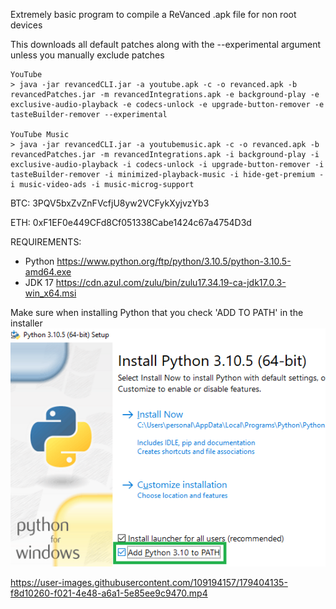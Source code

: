 Extremely basic program to compile a ReVanced .apk file for non root devices

This downloads all default patches along with the --experimental argument unless you manually exclude patches
	
	YouTube
	> java -jar revancedCLI.jar -a youtube.apk -c -o revanced.apk -b revancedPatches.jar -m revancedIntegrations.apk -e background-play -e exclusive-audio-playback -e codecs-unlock -e upgrade-button-remover -e tasteBuilder-remover --experimental
	
	YouTube Music
	> java -jar revancedCLI.jar -a youtubemusic.apk -c -o revanced.apk -b revancedPatches.jar -m revancedIntegrations.apk -i background-play -i exclusive-audio-playback -i codecs-unlock -i upgrade-button-remover -i tasteBuilder-remover -i minimized-playback-music -i hide-get-premium -i music-video-ads -i music-microg-support


BTC: 3PQV5bxZvZnFVcfjU8yw2VCFykXyjvzYb3

ETH: 0xF1EF0e449CFd8Cf051338Cabe1424c67a4754D3d


REQUIREMENTS: 
- Python https://www.python.org/ftp/python/3.10.5/python-3.10.5-amd64.exe
- JDK 17 https://cdn.azul.com/zulu/bin/zulu17.34.19-ca-jdk17.0.3-win_x64.msi

Make sure when installing Python that you check 'ADD TO PATH' in the installer
![Python Installer](https://github.com/iopsdkfsyvdsfi/ReVancedAuto-APKbuilder/blob/main/image.png)


https://user-images.githubusercontent.com/109194157/179404135-f8d10260-f021-4e48-a6a1-5e85ee9c9470.mp4

